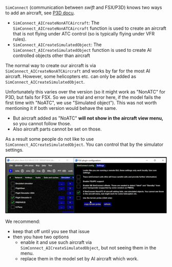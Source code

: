 <!--
    SPDX-FileCopyrightText: Copyright (C) swift Project Community / Contributors
    SPDX-License-Identifier: GFDL-1.3-only
-->

`SimConnect` (communication between *swift* and FSX/P3D) knows two ways to add an aircraft, see [P3D
docu](https://www.prepar3d.com/SDKv4/sdk/simconnect_api/references/simobject_functions.html#SimConnect_AICreateNonATCAircraft).

- `SimConnect_AICreateNonATCAircraft`: The ``SimConnect_AICreateNonATCAircraft`` function is used to create an aircraft that is not flying under ATC control (so is typically flying under VFR rules).
- `SimConnect_AICreateSimulatedObject`: The ``SimConnect_AICreateSimulatedObject`` function is used to create AI controlled objects other than aircraft

The normal way to create our aircraft is via `SimConnect_AICreateNonATCAircraft` and works by far for the most AI aircraft.
However, some helicopters etc. can only be added as `SimConnect_AICreateSimulatedObject`.

Unfortunately this varies over the version (so it might work as "NonATC" for P3D, but fails for FSX. So we use trial and error here, if the model fails the first time with "NoATC", we use "Simulated object").
This was not worth mentioning it if both version would behave the same.

- But aircraft added as "NoATC" **will not show in the aircraft view menu,** so you cannot follow those.
- Also aircraft parts cannot be set on those.

As a result some people do not like to use ``SimConnect_AICreateSimulatedObject``.
You can control that by the simulator settings.

![](./../img/SimulatedObject.jpg)

We recommend:

- keep that off until you see that issue
- then you have two options
    - enable it and use such aircraft via `SimConnect_AICreateSimulatedObject`, but not seeing them in the menu.
    - replace them in the model set by AI aircraft which work.

